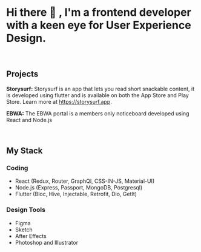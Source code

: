 # Hi there 👋 , I'm a frontend developer with a keen eye for User Experience Design.

<br>

## Projects
<b>Storysurf:</b> Storysurf is an app that lets you read short snackable content, it is developed using flutter and is available on both the App Store and Play Store. Learn more at https://storysurf.app.

<b>EBWA:</b> The EBWA portal is a members only noticeboard developed using React and Node.js

<br>

## My Stack

### Coding
- React (Redux, Router, GraphQl, CSS-IN-JS, Material-UI)
- Node.js (Express, Passport, MongoDB, Postgresql)
- Flutter (Bloc, Hive, Injectable, Retrofit, Dio, GetIt)

### Design Tools
- Figma
- Sketch
- After Effects
- Photoshop and Illustrator
